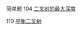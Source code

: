 简单题
104 [二叉树的最大深度](https://leetcode-cn.com/problems/maximum-depth-of-binary-tree/)

110 [平衡二叉树](https://leetcode-cn.com/problems/balanced-binary-tree/)